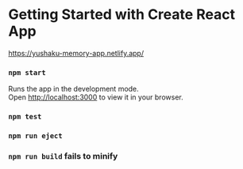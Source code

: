 # Getting Started with Create React App

https://yushaku-memory-app.netlify.app/

### `npm start`

Runs the app in the development mode.\
Open [http://localhost:3000](http://localhost:3000) to view it in your browser.

### `npm test`

### `npm run eject`

### `npm run build` fails to minify
